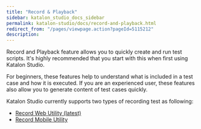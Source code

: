 ```yaml
---
title: "Record & Playback" 
sidebar: katalon_studio_docs_sidebar
permalink: katalon-studio/docs/record-and-playback.html 
redirect_from: "/pages/viewpage.action?pageId=5115212" 
description: 
---
```

Record and Playback feature allows you to quickly create and run test scripts. It's highly recommended that you start with this when first using Katalon Studio.

For beginners, these features help to understand what is included in a test case and how it is executed. If you are an experienced user, these features also allow you to generate content of test cases quickly. 

Katalon Studio currently supports two types of recording test as following:

*   [Record Web Utility (latest)](/pages/viewpage.action?pageId=13699399)
*   [Record Mobile Utility](/display/KD/Record+Mobile+Utility)